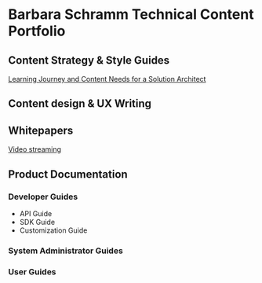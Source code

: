 # Barbara Schramm Technical Content Portfolio

## Content Strategy & Style Guides

[Learning Journey and Content Needs for a Solution Architect](../assets/SolArchLJShort.pdf) 

## Content design & UX Writing

## Whitepapers

[Video streaming](../assets/WhitepaperLong.pdf)

## Product Documentation

### Developer Guides

- API Guide
- SDK Guide
- Customization Guide

### System Administrator Guides

### User Guides





